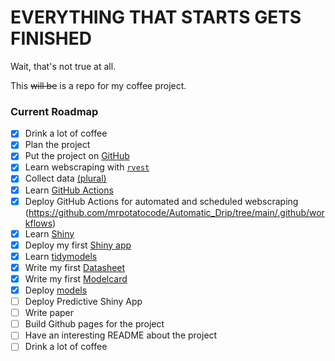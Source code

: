 # EVERYTHING THAT STARTS GETS FINISHED

Wait, that's not true at all.

This ~~will be~~ is a repo for my coffee project.


### Current Roadmap

- [x] Drink a lot of coffee 
- [x] Plan the project
- [x] Put the project on [GitHub](https://knowyourmeme.com/photos/1246322-sweet-jesus-pooh-thats-not-honey) 
- [x] Learn webscraping with [`rvest`](https://github.com/mrpotatocode/COFFEE_COFFEE_COFFEE/blob/main/journal/Week3/Week3.md)
- [x] Collect data [(plural)](https://github.com/mrpotatocode/Automatic_Drip)
- [x] Learn [GitHub Actions](https://github.com/mrpotatocode/COFFEE_COFFEE_COFFEE/blob/main/journal/Week4/Week4.md)
- [x] Deploy GitHub Actions for automated and scheduled webscraping (https://github.com/mrpotatocode/Automatic_Drip/tree/main/.github/workflows)
- [x] Learn [Shiny](https://github.com/mrpotatocode/COFFEE_COFFEE_COFFEE/blob/main/journal/Week5/Week5.md)
- [x] Deploy my first [Shiny app](https://mrpotatocode.shinyapps.io/FavouriteCoffees/)
- [x] Learn [tidymodels](https://github.com/mrpotatocode/COFFEE_COFFEE_COFFEE/blob/main/journal/Week7/Week7.md)
- [x] Write my first [Datasheet](https://github.com/mrpotatocode/COFFEE_COFFEE_COFFEE/blob/main/journal/Week8/DataSheet-0.1.md)
- [x] Write my first [Modelcard](https://github.com/mrpotatocode/COFFEE_COFFEE_COFFEE/blob/main/journal/Week12/ModelCard.md) 
- [x] Deploy [models](https://github.com/mrpotatocode/COFFEE_COFFEE_COFFEE/tree/main/outputs/models)
- [ ] Deploy Predictive Shiny App
- [ ] Write paper
- [ ] Build Github pages for the project
- [ ] Have an interesting README about the project
- [ ] Drink a lot of coffee
